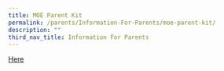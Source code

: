 ```yaml
---
title: MOE Parent Kit
permalink: /parents/Information-For-Parents/moe-parent-kit/
description: ""
third_nav_title: Information For Parents
---
```

<a href="https://www.moe.gov.sg/parentkit">Here</a>

